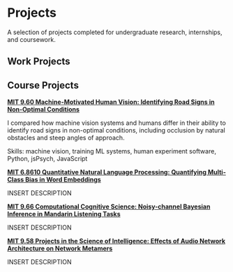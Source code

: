 # Projects

A selection of projects completed for undergraduate research, internships, and coursework.


## Work Projects



## Course Projects

[**MIT 9.60 Machine-Motivated Human Vision: Identifying Road Signs in Non-Optimal Conditions**](/960)

I compared how machine vision systems and humans differ in their ability to identify road signs in non-optimal conditions, including occlusion by natural obstacles and steep angles of approach.

Skills: machine vision, training ML systems, human experiment software, Python, jsPsych, JavaScript

[**MIT 6.8610 Quantitative Natural Language Processing: Quantifying Multi-Class Bias in Word Embeddings**](/68610)

INSERT DESCRIPTION

[**MIT 9.66 Computational Cognitive Science: Noisy-channel Bayesian Inference in Mandarin Listening Tasks**](/966)

INSERT DESCRIPTION

[**MIT 9.58 Projects in the Science of Intelligence: Effects of Audio Network Architecture on Network Metamers**](/958)

INSERT DESCRIPTION